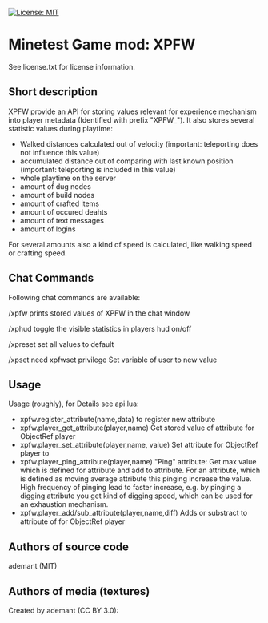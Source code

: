 [![License: MIT](https://img.shields.io/badge/License-MIT-yellow.svg)](https://opensource.org/licenses/MIT)
# Minetest Game mod: XPFW

See license.txt for license information.

## Short description
XPFW provide an API for storing values relevant for experience mechanism into player metadata (Identified with prefix "XPFW_"). It also stores several statistic values during playtime:
- Walked distances calculated out of velocity (important: teleporting does not influence this value)
- accumulated distance out of comparing with last known position (important: teleporting is included in this value)
- whole playtime on the server
- amount of dug nodes
- amount of build nodes
- amount of crafted items
- amount of occured deahts
- amount of text messages
- amount of logins

For several amounts also a kind of speed is calculated, like walking speed or crafting speed.

## Chat Commands
Following chat commands are available:

/xpfw 
	prints stored values of XPFW in the chat window
	
/xphud 
	toggle the visible statistics in players hud on/off
	
/xpreset
	set all values to default
	
/xpset <variable> <value>
	need xpfwset privilege
	Set variable of user to new value
	
## Usage
Usage (roughly), for Details see api.lua:

- xpfw.register_attribute(name,data) to register new attribute <name>
- xpfw.player_get_attribute(player,name) Get stored value of attribute <name> for ObjectRef player
- xpfw.player_set_attribute(player,name, value) Set attribute <name> for ObjectRef player to <value>
- xpfw.player_ping_attribute(player,name) "Ping" attribute: Get max value which is defined for attribute and add to attribute. For an attribute, which is defined as moving average attribute this pinging increase the value. High frequency of pinging lead to faster increase, e.g. by pinging a digging attribute you get kind of digging speed, which can be used for an exhaustion mechanism.
- xpfw.player_add/sub_attribute(player,name,diff) Adds or substract <diff> to attribute <name> of for ObjectRef player

Authors of source code
----------------------
ademant (MIT)

Authors of media (textures)
---------------------------
  
Created by ademant (CC BY 3.0):
